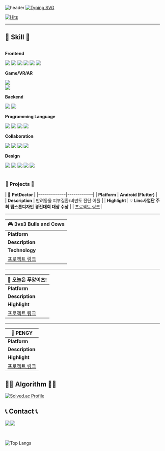 ![header](https://capsule-render.vercel.app/api?type=waving&color=6994CDEE&text=&animation=twinkling&height=80)
[![Typing SVG](https://readme-typing-svg.demolab.com?font=Alkatra&weight=500&size=45&duration=3500&pause=3&color=6994CDEE&center=false&vCenter=false&multiline=true&repeat=true&width=1000&height=100&lines=Welcome+to+moongbyeol's+GitHub!👋)](https://git.io/typing-svg)

<div align="left">

[![Hits](https://hits.seeyoufarm.com/api/count/incr/badge.svg?url=https%3A%2F%2Fgithub.com%2Fbyeori-moon&count_bg=%23FFDFF8&title_bg=%23555555&icon=&icon_color=%23E7E7E7&title=방문자&edge_flat=false)](https://hits.seeyoufarm.com)


-------

## 🔨 Skill 🔨
<div style="display:flex; flex-direction:column; align-items:flex-start;">
    <!-- Frontend -->
    <p><strong>Frontend</strong></p>
    <div>
        <img src="https://img.shields.io/badge/HTML5-E34F26?style=flat-square&logo=html5&logoColor=white"> 
        <img src="https://img.shields.io/badge/CSS-1572B6?style=flat-square&logo=css3&logoColor=white"> 
        <img src="https://img.shields.io/badge/Javascript-F7DF1E?style=flat-square&logo=javascript&logoColor=black"> 
        <img src="https://img.shields.io/badge/React-61DAFB?style=flat-square&logo=react&logoColor=white">
        <img src="https://img.shields.io/badge/Flutter-02569B?style=flat-square&logo=flutter&logoColor=white">
        <img src="https://img.shields.io/badge/React Native-61DAFB?style=flat-square&logo=React&logoColor=white"/>
    </div>
    <!-- Game/VR/AR -->
    <p><strong>Game/VR/AR</strong></p>
        <img src="https://img.shields.io/badge/Unity-000000?style=flat-square&logo=unity&logoColor=white"/>
        <img src="https://img.shields.io/badge/CSharp-512BD4?style=flat-square&logo=csharp&logoColor=white"/>
    <div>
    <!-- Backend -->
    <p><strong>Backend</strong></p>
        <img src="https://img.shields.io/badge/django-092E20?style=flat-square&logo=django&logoColor=white"/>
        <img src="https://img.shields.io/badge/Spring-6DB33F?style=flat-square&logo=Spring&logoColor=white"/>
    <div>
    <!-- Programming Language -->
    <p><strong>Programming Language</strong></p>
        <img src="https://img.shields.io/badge/C-A8B9CC?style=flat-square&logo=C&logoColor=white"/>
        <img src="https://img.shields.io/badge/C++-00599C?style=flat-square&logo=C%2B%2B&logoColor=white"/>
        <img src="https://img.shields.io/badge/Python-3776AB?style=flat-square&logo=Python&logoColor=white"/>
        <img src="https://img.shields.io/badge/Java-007396?style=flat-square&logo=Java&logoColor=white"/>
    <div>
    <!-- Collaboration -->
    <p><strong>Collaboration</strong></p>
        <img src="https://img.shields.io/badge/Git-F05032?style=flat-square&logo=git&logoColor=white"/>
        <img src="https://img.shields.io/badge/GitHub-181717?style=flat-square&logo=GitHub&logoColor=white"/>
        <img src="https://img.shields.io/badge/Notion-000000?style=flat-square&logo=notion&logoColor=white"/>
        <img src="https://img.shields.io/badge/Slack-4A154B?style=flat-square&logo=slack&logoColor=white"/>
    <div>
    <!-- Design -->
    <p><strong>Design</strong></p>
        <img src="https://img.shields.io/badge/Adobe Photoshop-31A8FF?style=flat-square&logo=Adobe Photoshop&logoColor=white"/>
        <img src="https://img.shields.io/badge/Adobe Illustrator-FF9A00?style=flat-square&logo=Adobe Illustrator&logoColor=white"/>
        <img src="https://img.shields.io/badge/Adobe Premiere Pro-9999FF?style=flat-square&logo=Adobe Premiere Pro&logoColor=white"/>
        <img src="https://img.shields.io/badge/Adobe After Effect-9999FF?style=flat-square&logo=adobeaftereffects&logoColor=white"/>
        <img src="https://img.shields.io/badge/Figma-F24E1E?style=flat-square&logo=figma&logoColor=white"/>
    <div>
</div><br>
</div>


### 🌟 Projects 🌟

| 🐾 **PetDoctor**             |
|--------------|-------------|
| **Platform**   | **Android (Flutter)**  |
| **Description**   | 반려동물 피부질환/비만도 진단 어플  |
| **Highlight**   | 💡 **Linc사업단 주최 캡스톤디자인 경진대회 대상 수상**  |
| [프로젝트 링크](https://github.com/byeori-moon/PetDoctor_Frontend) |

---

| 🎮 **3vs3 Bulls and Cows**   |
|-----------------------------|
| **Platform**   | **Windows, Mac**  |
| **Description**   | 3대3 멀티플레이 숫자야구 게임  |
| **Technology**   | **Photon Unity Networking 사용**  |
| [프로젝트 링크](https://github.com/byeori-moon/3vs3BullsAndCows) |

---

| 🚗 **오늘은 푸앙이츠!**      |
|-----------------------------|
| **Platform**   | **VR (Unity)**  |
| **Description**   | Unity로 개발한 자동차 운전/배달 시뮬레이션 VR 게임  |
| **Highlight**   | **VR 환경에서 차량 상호작용 구현**  |
| [프로젝트 링크](https://github.com/byeori-moon/Delivery-Game) |

---

| 🐧 **PENGY**                 |
|-----------------------------|
| **Platform**   | **Android (Flutter)**  |
| **Description**   | 재난대피 및 예방 교육용 어플  |
| **Highlight**   | 💡 **2024 Google Solution Challenge에서 Global Top 100 선정**  |
| [프로젝트 링크](https://github.com/byeori-moon/GSCFront) |




 ## 👩‍💻 Algorithm 👩‍💻
[![Solved.ac Profile](http://mazassumnida.wtf/api/v2/generate_badge?boj=moongbyeol)](https://solved.ac/moongbyeol/)




## 📞 Contact 📞
<div style="display:flex; flex-direction:row;">
    <a href="mailto:molang9876@gmail.com">
        <img src="https://img.shields.io/badge/Gmail-EA4335?style=for-the-badge&logo=Gmail&logoColor=white"> 
    </a>
    <a href="https://www.instagram.com/byeol._.workhard">
        <img src="https://img.shields.io/badge/Instagram-E4405F?style=for-the-badge&logo=Instagram&logoColor=white"> 
    </a>
</div><br>
<br>

![Top Langs](https://github-readme-stats.vercel.app/api/top-langs/?username=byeori-moon)


